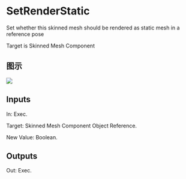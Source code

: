 # SetRenderStatic

Set whether this skinned mesh should be rendered as static mesh in a reference pose

Target is Skinned Mesh Component

## 图示

![]($-20221218-18270705.png)

## Inputs

In: Exec.

Target: Skinned Mesh Component Object Reference.

New Value: Boolean.  

## Outputs

Out: Exec.


